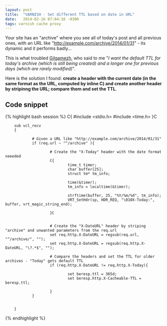 ```yaml
---
layout: post
title:  "VARNISH - Set different TTL based on date in URL"
date:   2014-02-16 07:04:16 -0300
tags: varnish cache proxy 
---
```


Your site has an "archive" where you see all of today's post and all previous ones, with an URL like "http://example.com/archive/2014/01/31" - its dynamic and it performs badly...

This is what troubled [Gilgamezh](https://twitter.com/Gilgamezh), who said to me "*I want the default TTL for today's archive (which is still being created) and a longer one for previous days (which are rarely modified)*".

Here is the solution I found: **create a header with the current date (in the same format as the URL, computed by inline C) and create another header by stripinng the URL; compare them and set the TTL**.

Code snippet
------------

{% highlight bash session %}
        C{
        #include <stdio.h>
        #include <time.h>
        }C
        
        sub vcl_recv
        {
        
                # Given a URL like "http://example.com/archive/2014/01/31"
                if (req.url ~ "^/archive" ){
        
                        # Create the "X-Today" header with the date format neeeded
                        C{
                                time_t timer;
                                char buffer[25];
                                struct tm* tm_info;
        
                                time(&timer);
                                tm_info = localtime(&timer);
        
                                strftime(buffer, 25, "%Y/%m/%d", tm_info);
                                VRT_SetHdr(sp, HDR_REQ, "\010X-Today:", buffer, vrt_magic_string_end);
        
                        }C
        
                        
                        # Create the "X-DateURL" header by striping "archive" and unwanted parameters from the req.url
                        set req.http.X-DateURL = regsub(req.url, "^/archive/", "");
                        set req.http.X-DateURL = regsub(req.http.X-DateURL, "\?.*$", "");
        
                        # Compare the headers and set the TTL for older archives - "Today" gets default TTL
                        if (req.http.X-DateURL != req.http.X-Today){
        
                                set beresp.ttl = 365d;
                                set beresp.http.X-Cacheable-TTL = beresp.ttl;
        
                        }
                }
        
        
        }
{% endhighlight %}




